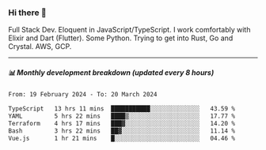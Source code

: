 ### Hi there 👋

Full Stack Dev. Eloquent in JavaScript/TypeScript. I work comfortably with Elixir and Dart (Flutter). Some Python. Trying to get into Rust, Go and Crystal. AWS, GCP.

***

##### 📊 Monthly development breakdown (updated every 8 hours)

<!--START_SECTION:waka-->

```txt
From: 19 February 2024 - To: 20 March 2024

TypeScript   13 hrs 11 mins  ███████████░░░░░░░░░░░░░░   43.59 %
YAML         5 hrs 22 mins   ████▒░░░░░░░░░░░░░░░░░░░░   17.77 %
Terraform    4 hrs 17 mins   ███▓░░░░░░░░░░░░░░░░░░░░░   14.20 %
Bash         3 hrs 22 mins   ██▓░░░░░░░░░░░░░░░░░░░░░░   11.14 %
Vue.js       1 hr 21 mins    █░░░░░░░░░░░░░░░░░░░░░░░░   04.46 %
```

<!--END_SECTION:waka-->
